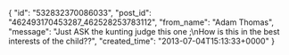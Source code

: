  {
   "id": "532832370086033",
   "post_id": "462493170453287_462528253783112",
   "from_name": "Adam Thomas",
   "message": "Just ASK the kunting judge this one ;\nHow is this in the best interests of the child??",
   "created_time": "2013-07-04T15:13:33+0000"
 }
